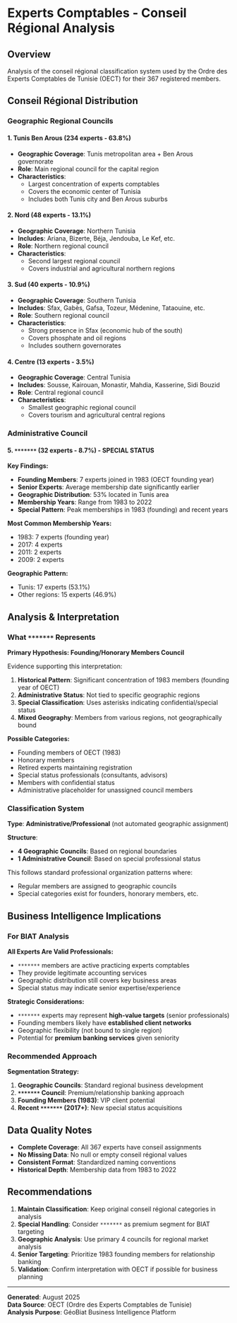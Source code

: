 # Experts Comptables - Conseil Régional Analysis

## Overview
Analysis of the conseil régional classification system used by the Ordre des Experts Comptables de Tunisie (OECT) for their 367 registered members.

## Conseil Régional Distribution

### Geographic Regional Councils

#### 1. **Tunis Ben Arous** (234 experts - 63.8%)
- **Geographic Coverage**: Tunis metropolitan area + Ben Arous governorate
- **Role**: Main regional council for the capital region
- **Characteristics**: 
  - Largest concentration of experts comptables
  - Covers the economic center of Tunisia
  - Includes both Tunis city and Ben Arous suburbs

#### 2. **Nord** (48 experts - 13.1%)
- **Geographic Coverage**: Northern Tunisia
- **Includes**: Ariana, Bizerte, Béja, Jendouba, Le Kef, etc.
- **Role**: Northern regional council
- **Characteristics**:
  - Second largest regional council
  - Covers industrial and agricultural northern regions

#### 3. **Sud** (40 experts - 10.9%)
- **Geographic Coverage**: Southern Tunisia  
- **Includes**: Sfax, Gabès, Gafsa, Tozeur, Médenine, Tataouine, etc.
- **Role**: Southern regional council
- **Characteristics**:
  - Strong presence in Sfax (economic hub of the south)
  - Covers phosphate and oil regions
  - Includes southern governorates

#### 4. **Centre** (13 experts - 3.5%)
- **Geographic Coverage**: Central Tunisia
- **Includes**: Sousse, Kairouan, Monastir, Mahdia, Kasserine, Sidi Bouzid
- **Role**: Central regional council
- **Characteristics**:
  - Smallest geographic regional council
  - Covers tourism and agricultural central regions

### Administrative Council

#### 5. **`*******`** (32 experts - 8.7%) - **SPECIAL STATUS**

**Key Findings:**
- **Founding Members**: 7 experts joined in 1983 (OECT founding year)
- **Senior Experts**: Average membership date significantly earlier
- **Geographic Distribution**: 53% located in Tunis area
- **Membership Years**: Range from 1983 to 2022
- **Special Pattern**: Peak memberships in 1983 (founding) and recent years

**Most Common Membership Years:**
- 1983: 7 experts (founding year)
- 2017: 4 experts 
- 2011: 2 experts
- 2009: 2 experts

**Geographic Pattern:**
- Tunis: 17 experts (53.1%)
- Other regions: 15 experts (46.9%)

## Analysis & Interpretation

### What `*******` Represents

**Primary Hypothesis: Founding/Honorary Members Council**

Evidence supporting this interpretation:
1. **Historical Pattern**: Significant concentration of 1983 members (founding year of OECT)
2. **Administrative Status**: Not tied to specific geographic regions
3. **Special Classification**: Uses asterisks indicating confidential/special status
4. **Mixed Geography**: Members from various regions, not geographically bound

**Possible Categories:**
- Founding members of OECT (1983)
- Honorary members
- Retired experts maintaining registration
- Special status professionals (consultants, advisors)
- Members with confidential status
- Administrative placeholder for unassigned council members

### Classification System

**Type**: **Administrative/Professional** (not automated geographic assignment)

**Structure**:
- **4 Geographic Councils**: Based on regional boundaries
- **1 Administrative Council**: Based on special professional status

This follows standard professional organization patterns where:
- Regular members are assigned to geographic councils
- Special categories exist for founders, honorary members, etc.

## Business Intelligence Implications

### For BIAT Analysis

**All Experts Are Valid Professionals:**
- `*******` members are active practicing experts comptables
- They provide legitimate accounting services
- Geographic distribution still covers key business areas
- Special status may indicate senior expertise/experience

**Strategic Considerations:**
- `*******` experts may represent **high-value targets** (senior professionals)
- Founding members likely have **established client networks**
- Geographic flexibility (not bound to single region)
- Potential for **premium banking services** given seniority

### Recommended Approach

**Segmentation Strategy:**
1. **Geographic Councils**: Standard regional business development
2. **`*******` Council**: Premium/relationship banking approach
3. **Founding Members (1983)**: VIP client potential
4. **Recent `*******` (2017+)**: New special status acquisitions

## Data Quality Notes

- **Complete Coverage**: All 367 experts have conseil assignments
- **No Missing Data**: No null or empty conseil régional values
- **Consistent Format**: Standardized naming conventions
- **Historical Depth**: Membership data from 1983 to 2022

## Recommendations

1. **Maintain Classification**: Keep original conseil régional categories in analysis
2. **Special Handling**: Consider `*******` as premium segment for BIAT targeting
3. **Geographic Analysis**: Use primary 4 councils for regional market analysis
4. **Senior Targeting**: Prioritize 1983 founding members for relationship banking
5. **Validation**: Confirm interpretation with OECT if possible for business planning

---

**Generated**: August 2025  
**Data Source**: OECT (Ordre des Experts Comptables de Tunisie)  
**Analysis Purpose**: GéoBiat Business Intelligence Platform